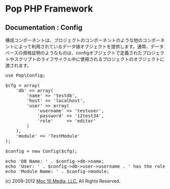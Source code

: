 Pop PHP Framework
=================

Documentation : Config
----------------------

構成コンポーネントは、プロジェクトのコンポーネントのような他のコンポーネントによって利用されているデータ値オブジェクトを提供します。通常、データベースの資格証明のようなものは、configオブジェクトで定義されたプロジェクトやスクリプトのライフサイクル中に使用されるプロジェクトのオブジェクトに渡されます。


<pre>
use Pop\Config;

$cfg = array(
    'db' => array(
        'name' => 'testdb',
        'host' => 'localhost',
        'user' => array(
            'username' => 'testuser',
            'password' => '12test34',
            'role'     => 'editor'
        )
    ),
    'module' => 'TestModule'
);

$config = new Config($cfg);

echo 'DB Name: ' . $config->db->name;
echo 'User: ' . $config->db->user->username . ' has the role: ' . $config->db->user->role;
echo 'Module Name: ' . $config->module;
</pre>

(c) 2009-2012 [Moc 10 Media, LLC.](http://www.moc10media.com) All Rights Reserved.
